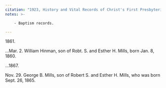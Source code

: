 ```yaml
---
citation: "1923, History and Vital Records of Christ's First Presbyterian Church of Hempstead, Long Island, New York, Contributed by John Dean Fish, [The New York Genealogical and Biographical Record](https://archive.org/details/newyorkgenealogiv54gree), Volume 54, p36, Archive.org." 
notes: >-

    - Baptism records.

---
```

1861\. 

...Mar. 2. William Hinman, son of Robt. S. and Esther H. Mills, born Jan. 8, 1860. 

...1867\. 

Nov. 29. George B. Mills, son of Robert S. and Esther H. Mills, who was born Sept. 26, 1865.

